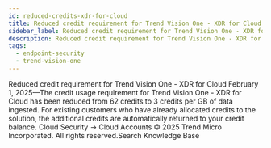 ```yaml
---
id: reduced-credits-xdr-for-cloud
title: Reduced credit requirement for Trend Vision One - XDR for Cloud
sidebar_label: Reduced credit requirement for Trend Vision One - XDR for Cloud
description: Reduced credit requirement for Trend Vision One - XDR for Cloud
tags:
  - endpoint-security
  - trend-vision-one
---
```


 Reduced credit requirement for Trend Vision One - XDR for Cloud February 1, 2025—The credit usage requirement for Trend Vision One - XDR for Cloud has been reduced from 62 credits to 3 credits per GB of data ingested. For existing customers who have already allocated credits to the solution, the additional credits are automatically returned to your credit balance. Cloud Security → Cloud Accounts © 2025 Trend Micro Incorporated. All rights reserved.Search Knowledge Base